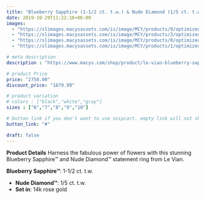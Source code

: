 ```yaml
---
title: "Blueberry Sapphire (1-1/2 ct. t.w.) & Nude Diamond (1/5 ct. t.w.) Flower Statement Ring in 14k Rose Gold"
date: 2019-10-29T11:22:16+06:00
images: 
  - "https://slimages.macysassets.com/is/image/MCY/products/9/optimized/19147359_fpx.tif?op_sharpen=1&wid=500&fit=fit,1&fmt=webp"
  - "https://slimages.macysassets.com/is/image/MCY/products/3/optimized/19147493_fpx.tif?op_sharpen=1&wid=500&fit=fit,1&fmt=webp"
  - "https://slimages.macysassets.com/is/image/MCY/products/0/optimized/19147360_fpx.tif?op_sharpen=1&wid=500&fit=fit,1&fmt=webp"
  - "https://slimages.macysassets.com/is/image/MCY/products/1/optimized/23720711_fpx.tif?op_sharpen=1&wid=500&fit=fit,1&fmt=webp"

# meta description
description : "https://www.macys.com/shop/product/le-vian-blueberry-sapphire-1-1-2-ct.-t.w.-nude-diamond-1-5-ct.-t.w.-flower-statement-ring-in-14k-rose-gold?ID=12194205&isDlp=true"

# product Price
price: "2750.00"
discount_price: "1679.99"

# product variation
# colors : ["black","white","gray"]
sizes : ["6","7","8","9","10"]

# button link if you don't want to use snipcart. empty link will not show button
button_link: "#"

draft: false
---
```


**Product Details**
Harness the fabulous power of flowers with this stunning Blueberry Sapphire™ and Nude Diamond™ statement ring from Le Vian.

**Blueberry Sapphire™**: 1-1/2 ct. t.w.
- **Nude Diamond™**: 1/5 ct. t.w.
- **Set in**: 14k rose gold
